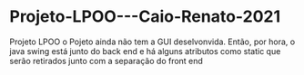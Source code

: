# Projeto-LPOO---Caio-Renato-2021
Projeto LPOO
o Pojeto ainda não tem a GUI deselvonvida. Então, por hora, o java swing está junto do back end e há alguns atributos como static que serão retirados junto com a separação do front end
